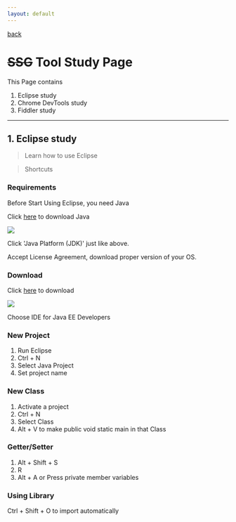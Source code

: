 ```yaml
---
layout: default
---
```


[back](./)

# ~~SSG~~ Tool Study Page

This Page contains 

1. Eclipse study
2. Chrome DevTools study
3. Fiddler study


---


## 1. Eclipse study

> Learn how to use Eclipse

> Shortcuts 



### Requirements

Before Start Using Eclipse, you need Java

Click [here](http://www.oracle.com/technetwork/java/javase/downloads/index.html) to download Java

![](http://www.oracle.com/ocom/groups/public/@otn/documents/digitalasset/1612441.gif)

Click 'Java Platform (JDK)' just like above.

Accept License Agreement, download proper version of your OS.

### Download

Click [here](https://www.eclipse.org/downloads/) to download


![](https://www.eclipse.org/downloads/images/javaee.png)

Choose IDE for Java EE Developers

### New Project

1. Run Eclipse
2. Ctrl + N
3. Select Java Project
4. Set project name

### New Class

1. Activate a project
2. Ctrl + N
3. Select Class
4. Alt + V to make public void static main in that Class

### Getter/Setter

1. Alt + Shift + S
2. R
3. Alt + A or Press private member variables

### Using Library

Ctrl + Shift + O to import automatically

